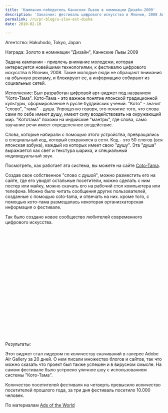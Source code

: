 ```yaml
---
title: 'Кампания-победитель Каннских Львов в номинации Дизайн-2009'
description: 'Заказчик: фестиваль цифрового искусства в Японии, 2008 Агентство: Hakuhodo, Tokyo, Japan Награда: Золото в номинации &quot;Дизайн&quot;, Каннские Львы 2009'
permalink: /ru/pr-blog/u-slov-est-dusha
date: 2010-02-10

---
```


Агентство: Hakuhodo, Tokyo, Japan

Награда: Золото в номинации "Дизайн", Каннские Львы 2009

Задача кампании - привлечь внимание молодежи, которая интересуется новейшими технологиями, к фестивалю цифрового искусства в Японии, 2008. Такие молодые люди не обращают внимания на обычную рекламу, и блокируют ее, а информацию собирают из социальных сетей.

Исполнение: Был разработан цифровой арт-виджет под названием "Кото-Тама". Кото-Тама  - это важное понятие японской традиционной культуры, сформированное в русле буддийских учений. "Кото" - значит "слово", "тама" - душа. Упрощенно говоря, это понятие того, что слова сами по себе имеют душу, имеют силу воздействовать на окружающий мир. "Кототама" похожи на индийские "мантры", где слова, само звучание речи имеет определенное воздействие.

Слова, которые набирали с помощью этого устройства, превращались в  специальный код, который сохранялся в сети. Код - это 50 слогов (вся японская азбука), каждый из которых имеет свою "душу". Эта "душа" выражается как свет и текстура шарика, и специальный индивидуальный звук.

Посмотреть, как работает эта система, вы можете на сайте <a href="http://coto-tama.jp/">Coto-Tama</a>.

Создав свое собственное "слово с душой", можно разместить его на сайте, где его увидят остальные посетители, можно сделать с ним постер или майку, можно скачать его на рабочий стол компьютера или телефона. Можно было читать сообщения других пользователей, созданные с помощью coto-tama, и отвечать на них. кроме того, с помощью кото-тама размещалась некоторая организхаторская информация о фестивале.

Так было создано новое сообщество любителей современного  цифрового искусства.

  <object width="425" height="344"><param name="movie" value="http://www.youtube.com/v/1CxIjGVWZP8&hl=ru_RU&fs=1"></param><param name="allowFullScreen" value="true"></param><param name="allowscriptaccess" value="always"></param><embed src="http://www.youtube.com/v/1CxIjGVWZP8&amp;hl=ru_RU&amp;fs=1" type="application/x-shockwave-flash" width="425" height="344" allowscriptaccess="always" allowfullscreen="true"></embed></object>

Результаты:

Этот виджет стал лидером по количеству скачиваний в галерее  Adobe Air Gallery за 20 дней. О нем писали множество блогов и сайтов, так что можно сказать что проект был также успешен и в вирусном смысле. На самом фестивале было устроено уличное шоу с использованием системы "Кото-Тама".

Количество посетителей фестиваля на четверть превысило количество посетителей прошлого года, за три дня фестиваль посетило 10.000 человек.

По материалам <a href="http:://www.adsoftheworld.com">Ads of the World</a>


